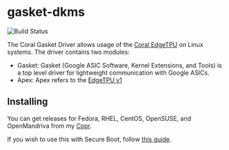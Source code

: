 # gasket-dkms
![Build Status](https://copr.fedorainfracloud.org/coprs/kylegospo/google-coral-dkms/package/gasket-dkms/status_image/last_build.png?)

The Coral Gasket Driver allows usage of the [Coral EdgeTPU](https://coral.ai/) on Linux systems. The driver contains two modules:

* Gasket: Gasket (Google ASIC Software, Kernel Extensions, and Tools) is a top level driver for lightweight communication with Google ASICs.
* Apex: Apex refers to the [EdgeTPU v1](https://coral.ai/technology)

## Installing

You can get releases for Fedora, RHEL, CentOS, OpenSUSE, and OpenMandriva from my [Copr]([https://copr.fedorainfracloud.org/coprs/kylegospo/google-coral-dkms/](https://copr.fedorainfracloud.org/coprs/xelaph/gasket-dkms/)).

If you wish to use this with Secure Boot, follow [this guide](https://gist.github.com/KyleGospo/9adbe078d1d7f160ae43c091df98f773).
